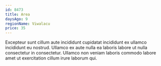 ```yaml
---
id: 8473
title: Area
daysAgo: 9
regionName: Viwalacu
price: 35
---
```


Excepteur sunt cillum aute incididunt cupidatat incididunt ex ullamco incididunt eu nostrud. Ullamco ex aute nulla ea laboris labore ut nulla consectetur in consectetur. Ullamco non veniam laboris commodo labore amet ut exercitation cillum irure laborum qui.
